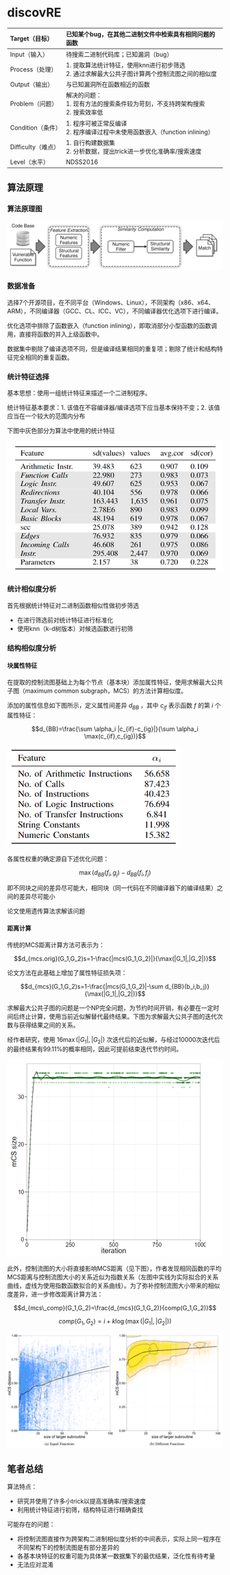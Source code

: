 # discovRE

| Target（目标）     | 已知某个bug，在其他二进制文件中检索具有相同问题的函数        |
| :----------------- | :----------------------------------------------------------- |
| Input（输入）      | 待搜索二进制代码库；已知漏洞（bug）                         |
| Process（处理）    | 1. 提取算法统计特征，使用knn进行初步筛选<br />2. 通过求解最大公共子图计算两个控制流图之间的相似度 |
| Output（输出）     | 与已知漏洞所在函数相近的函数 |
| Problem（问题）    | 解决的问题：<br />1. 现有方法的搜索条件较为苛刻，不支持跨架构搜索<br />2. 搜索效率低 |
| Condition（条件）  | 1. 程序可被正常反编译<br />2. 程序编译过程中未使用函数嵌入（function inlining） |
| Difficulty（难点） | 1. 自行构建数据集<br />2. 分析数据，提出trick进一步优化准确率/搜索速度 |
| Level（水平）      | NDSS2016                                                     |

## 算法原理

### 算法原理图

![image-20221018195211933](./image/discovRE/image-20221018195211933.png)

### 数据准备

选择7个开源项目，在不同平台（Windows、Linux），不同架构（x86、x64、ARM），不同编译器（GCC、CL、ICC、VC），不同编译器优化选项下进行编译。

优化选项中排除了函数嵌入（function inlining），即取消部分小型函数的函数调用，直接将函数的并入上级函数中。

数据集中剔除了编译选项不同，但是编译结果相同的重复项；剔除了统计和结构特征完全相同的重复函数。

### 统计特征选择

基本思想：使用一组统计特征来描述一个二进制程序。

统计特征基本要求：1. 该值在不容编译器/编译选项下应当基本保持不变；2. 该值应当在一个较大的范围内分布

下图中灰色部分为算法中使用的统计特征

![image-20221019201526215](./image/discovRE/image-20221019201526215.png)

### 统计相似度分析

首先根据统计特征对二进制函数相似性做初步筛选

- 在进行筛选前对统计特征进行标准化
- 使用knn（k-d树版本）对候选函数进行初筛

### 结构相似度分析

#### 块属性特征

在提取的控制流图基础上为每个节点（基本块）添加属性特征，使用求解最大公共子图（maximum common subgraph，MCS）的方法计算相似度。

添加的属性信息如下图所示，定义属性间差异 $d_{BB}$ ，其中 $c_{if}$ 表示函数 $f$ 的第 $i$ 个属性特征：

$$d_{BB}=\frac{\sum \alpha_i |c_{if}-c_{ig}|}{\sum \alpha_i \max(c_{if},c_{ig})}$$

![image-20221019162340206](./image/discovRE/image-20221019162340206.png)

各属性权重的确定源自下述优化问题：

$$\max (d_{BB}(f_i,g_j)-d_{BB}(f_i,f_j)$$

即不同块之间的差异尽可能大，相同块（同一代码在不同编译器下的编译结果）之间的差异尽可能小

论文使用遗传算法求解该问题

#### 距离计算

传统的MCS距离计算方法可表示为：

$$d_{mcs.orig}(G_1,G_2)s=1-\frac{|mcs(G_1,G_2)|}{\max(|G_1|,|G_2|)}$$

论文方法在此基础上增加了属性特征损失项：

$$d_{mcs}(G_1,G_2)s=1-\frac{|mcs(G_1,G_2)|-\sum d_{BB}(b_i,b_j)}{\max(|G_1|,|G_2|)}$$

求解最大公共子图的问题是一个NP完全问题，为节约时间开销，有必要在一定时间后终止计算，使用当前近似解替代最终结果。下图为求解最大公共子图的迭代次数与获得结果之间的关系。

经作者研究，使用 $16\max (|G_1|,|G_2|)$ 次迭代后的近似解，与经过10000次迭代后的最终结果有99.11%的概率相同，因此可提前结束迭代节约时间。

![](./image/discovRE/image-20221019171324901.png)

此外，控制流图的大小将直接影响MCS距离（见下图），作者发现相同函数的平均MCS距离与控制流图大小的关系近似为指数关系（左图中实线为实际拟合的关系曲线，虚线为使用指数函数拟合的关系曲线）。为了弥补控制流图大小带来的相似度差异，进一步修改距离计算方法：

$$d_{mcs\_comp}(G_1,G_2)=\frac{d_{mcs}(G_1,G_2)}{comp(G_1,G_2)}$$

$$comp(G_1,G_2)=i+k\log(\max(|G_1|,|G_2|))$$

![image-20221019171737100](./image/discovRE/image-20221019171737100.png)

## 笔者总结

算法特点：

- 研究并使用了许多小trick以提高准确率/搜索速度
- 利用统计特征进行初筛，结构特征进行精确查找

可能存在的问题：

- 将控制流图直接作为跨架构二进制相似度分析的中间表示，实际上同一程序在不同架构下的控制流图是有部分差异的
- 各基本块特征的权重可能为具体某一数据集下的最优结果，泛化性有待考量
- 无法应对混淆
